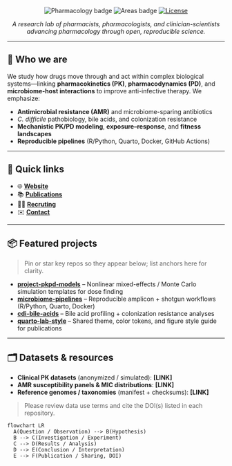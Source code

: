 <!-- .github/profile/README.md -->

<p align="center">
  <img src="https://img.shields.io/badge/Discipline-Pharmacology-informational" alt="Pharmacology badge">
  <img src="https://img.shields.io/badge/Areas-AMR%20%7C%20Microbiome%20%7C%20C._difficile-orange" alt="Areas badge">
  <a href="[LICENSE_URL]"><img alt="License" src="https://img.shields.io/badge/License-MIT-blue.svg"></a>
</p>

<p align="center"><em>A research lab of pharmacists, pharmacologists, and clinician-scientists advancing pharmacology through open, reproducible science.</em></p>

---

## 👋 Who we are
We study how drugs move through and act within complex biological systems—linking **pharmacokinetics (PK)**, **pharmacodynamics (PD)**, and **microbiome-host interactions** to improve anti-infective therapy. 
We emphasize:
- **Antimicrobial resistance (AMR)** and microbiome-sparing antibiotics 
- *C. difficile* pathobiology, bile acids, and colonization resistance  
- **Mechanistic PK/PD modeling**, **exposure–response**, and **fitness landscapes**  
- **Reproducible pipelines** (R/Python, Quarto, Docker, GitHub Actions)

---

## 🔗 Quick links
- 🌐 **[Website](https://mcphersonlab.github.io)**
- 📚 **[Publications](https://mcphersonlab.github.io/publications/)**
- 🧑‍💻 **[Recruting](https://mcphersonlab.github.io/people/join.html)**
- ✉️ **[Contact](mailto:jacobmcpherson@utexas.edu;jkmcpherson@uh.edu;jacob@jacobkmcpherson.com)**

---

## 📦 Featured projects
> Pin or star key repos so they appear below; list anchors here for clarity.

- **[project-pkpd-models](https://github.com/ORG_OR_USER/project-pkpd-models)** – Nonlinear mixed-effects / Monte Carlo simulation templates for dose finding  
- **[microbiome-pipelines](https://github.com/ORG_OR_USER/microbiome-pipelines)** – Reproducible amplicon + shotgun workflows (R/Python, Quarto, Docker)  
- **[cdi-bile-acids](https://github.com/ORG_OR_USER/cdi-bile-acids)** – Bile acid profiling + colonization resistance analyses  
- **[quarto-lab-style](https://github.com/ORG_OR_USER/quarto-lab-style)** – Shared theme, color tokens, and figure style guide for publications

---

## 🗂️ Datasets & resources
- **Clinical PK datasets** (anonymized / simulated): **[LINK]**  
- **AMR susceptibility panels & MIC distributions**: **[LINK]**  
- **Reference genomes / taxonomies** (manifest + checksums): **[LINK]**

> Please review data use terms and cite the DOI(s) listed in each repository.

```mermaid
flowchart LR
  A(Question / Observation) --> B(Hypothesis)
  B --> C(Investigation / Experiment)
  C --> D(Results / Analysis)
  D --> E(Conclusion / Interpretation)
  E --> F(Publication / Sharing, DOI)
